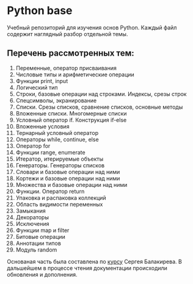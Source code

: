 <h1> Python base </h1>

<p> Учебный репозиторий для изучения основ Python. Каждый файл содержит наглядный разбор отдельной темы.</p>


<h2> Перечень рассмотренных тем: </h2>
<ol>
  <li>Переменные, оператор присваивания</li>
  <li>Числовые типы и арифметические операции</li>
  <li>Функции print, input</li>
  <li>Логический тип</li>
  <li>Строки, базовые операции над строками. Индексы, срезы строк</li>
  <li>Спецсимволы, экранирование </li>
  <li>Списки. Срезы списков, сравнение списков, основные методы</li>
  <li>Вложенные списки. Многомерные списки</li>
  <li>Условный оператор if. Конструкция if-else</li>
  <li>Вложенные условия</li>
  <li>Тернарный условный оператор</li>
  <li>Операторы while, continue, else</li>
  <li>Оператор for</li>
  <li>Функции range, enumerate</li>
  <li>Итератор, итерируемые объекты</li>
  <li>Генераторы. Генераторы списков</li>
  <li>Словари и базовые операции над ними</li>
  <li>Кортежи и базовые операции над ними</li>
  <li>Множества и базовые операции над ними</li>
  <li>Функции. Оператор return</li>
  <li>Упаковка и распаковка коллекций</li>
  <li>Область видимости переменных</li>
  <li>Замыкания</li>
  <li>Декораторы</li>
  <li>Исключения</li>
  <li>Функции map и filter</li>
  <li>Битовые операции</li>
  <li>Аннотации типов</li>
  <li>Модуль random</li>
</ol>


<p> Основаная часть была составлена по <a href="https://stepik.org/course/100707/promo">курсу</a> Сергея Балакирева. В дальшейшем в процессе чтения документации происходили обновления и дополнения.</p> 
